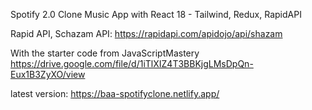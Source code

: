 Spotify 2.0 Clone Music App with React 18 - Tailwind, Redux, RapidAPI

Rapid API, Schazam API: https://rapidapi.com/apidojo/api/shazam

With the starter code from JavaScriptMastery
https://drive.google.com/file/d/1iTlXIZ4T3BBKjgLMsDpQn-Eux1B3ZyXO/view

latest version: https://baa-spotifyclone.netlify.app/
